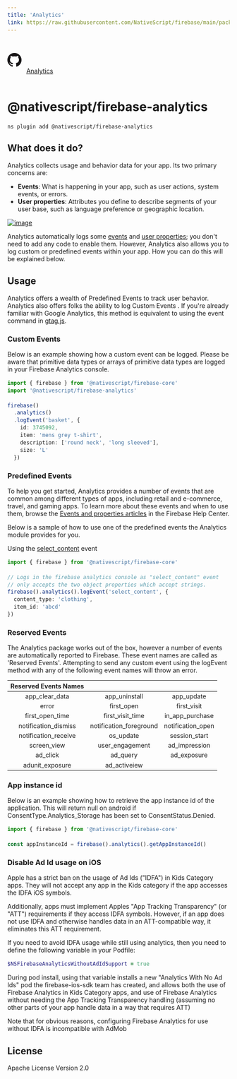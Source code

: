 ```yaml
---
title: 'Analytics'
link: https://raw.githubusercontent.com/NativeScript/firebase/main/packages/firebase-analytics/README.md
---
```


<div style="width: 100%; padding: 1.2em 0em">
	<img alt="github logo" src="../assets/images/github/GitHub-Mark-32px.png" style="display: inline; margin: 1em 0.5em 1em 0em">
	<a href="https://github.com/NativeScript/firebase/tree/main/packages/firebase-analytics" target="_blank" noopener>Analytics</a>
</div>

# @nativescript/firebase-analytics

```cli
ns plugin add @nativescript/firebase-analytics
```

## What does it do?

Analytics collects usage and behavior data for your app. Its two primary concerns are:

- **Events**: What is happening in your app, such as user actions, system events, or errors.
- **User properties**: Attributes you define to describe segments of your user base, such as language preference or geographic location.

[![image](https://img.youtube.com/vi/8iZpH7O6zXo/hqdefault.jpg)](https://www.youtube.com/watch?v=8iZpH7O6zXo)

Analytics automatically logs some [events](https://support.google.com/analytics/answer/9234069) and [user properties](https://support.google.com/analytics/answer/9268042); you don't need to add any code to enable them. However, Analytics also allows you to log custom or predefined events within your app. How you can do this will be explained below.

## Usage

Analytics offers a wealth of Predefined Events to track user behavior. Analytics also offers folks the ability to log Custom Events . If you're already familiar with Google Analytics, this method is equivalent to using the event command in [gtag.js](https://developers.google.com/gtagjs/).

### Custom Events

Below is an example showing how a custom event can be logged. Please be aware that primitive data types or arrays of primitive data types are logged in your Firebase Analytics console.

```ts
import { firebase } from '@nativescript/firebase-core'
import '@nativescript/firebase-analytics'

firebase()
  .analytics()
  .logEvent('basket', {
    id: 3745092,
    item: 'mens grey t-shirt',
    description: ['round neck', 'long sleeved'],
    size: 'L'
  })
```

### Predefined Events

To help you get started, Analytics provides a number of events that are common among different types of apps, including retail and e-commerce, travel, and gaming apps. To learn more about these events and when to use them, browse the [Events and properties articles](https://support.google.com/analytics/answer/9322688?hl=en&ref_topic=9267641) in the Firebase Help Center.

Below is a sample of how to use one of the predefined events the Analytics module provides for you.

Using the [select_content](https://developers.google.com/analytics/devguides/collection/ga4/reference/events#select_content) event

```ts
import { firebase } from '@nativescript/firebase-core'

// Logs in the firebase analytics console as "select_content" event
// only accepts the two object properties which accept strings.
firebase().analytics().logEvent('select_content', {
  content_type: 'clothing',
  item_id: 'abcd'
})
```

### Reserved Events

The Analytics package works out of the box, however a number of events are automatically reported to Firebase. These event names are called as 'Reserved Events'. Attempting to send any custom event using the logEvent method with any of the following event names will throw an error.

| Reserved Events Names |                         |                   |
| :-------------------: | :---------------------: | :---------------: |
|    app_clear_data     |      app_uninstall      |    app_update     |
|         error         |       first_open        |    first_visit    |
|    first_open_time    |    first_visit_time     |  in_app_purchase  |
| notification_dismiss  | notification_foreground | notification_open |
| notification_receive  |        os_update        |   session_start   |
|      screen_view      |     user_engagement     |   ad_impression   |
|       ad_click        |        ad_query         |    ad_exposure    |
|    adunit_exposure    |      ad_activeiew       |

### App instance id

Below is an example showing how to retrieve the app instance id of the application. This will return null on android if ConsentType.Analytics_Storage has been set to ConsentStatus.Denied.

```ts
import { firebase } from '@nativescript/firebase-core'

const appInstanceId = firebase().analytics().getAppInstanceId()
```

### Disable Ad Id usage on iOS

Apple has a strict ban on the usage of Ad Ids ("IDFA") in Kids Category apps. They will not accept any app in the Kids category if the app accesses the IDFA iOS symbols.

Additionally, apps must implement Apples "App Tracking Transparency" (or "ATT") requirements if they access IDFA symbols. However, if an app does not use IDFA and otherwise handles data in an ATT-compatible way, it eliminates this ATT requirement.

If you need to avoid IDFA usage while still using analytics, then you need to define the following variable in your Podfile:

```ruby
$NSFirebaseAnalyticsWithoutAdIdSupport = true
```

During pod install, using that variable installs a new "Analytics With No Ad Ids" pod the firebase-ios-sdk team has created, and allows both the use of Firebase Analytics in Kids Category apps, and use of Firebase Analytics without needing the App Tracking Transparency handling (assuming no other parts of your app handle data in a way that requires ATT)

Note that for obvious reasons, configuring Firebase Analytics for use without IDFA is incompatible with AdMob

## License

Apache License Version 2.0
